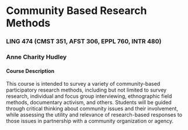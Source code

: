 # Community Based Research Methods
### LING 474 (CMST 351, AFST 306, EPPL 760, INTR 480) 
### Anne Charity Hudley

#### Course Description
This course is intended to survey a variety of community-based participatory
research methods, including but not limited to survey research, individual and
focus group interviewing, ethnographic field methods, documentary activism, and
others. Students will be guided through critical thinking about community
issues and their involvement, while assessing the utility and relevance of
research-based responses to those issues in partnership with a community
organization or agency.
